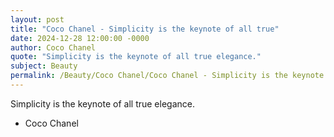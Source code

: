 ```yaml
---
layout: post
title: "Coco Chanel - Simplicity is the keynote of all true"
date: 2024-12-28 12:00:00 -0000
author: Coco Chanel
quote: "Simplicity is the keynote of all true elegance."
subject: Beauty
permalink: /Beauty/Coco Chanel/Coco Chanel - Simplicity is the keynote of all true
---
```


Simplicity is the keynote of all true elegance.

- Coco Chanel
